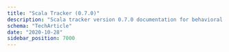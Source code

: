 ```yaml
---
title: "Scala Tracker (0.7.0)"
description: "Scala tracker version 0.7.0 documentation for behavioral event collection in functional applications."
schema: "TechArticle"
date: "2020-10-28"
sidebar_position: 7000
---
```



